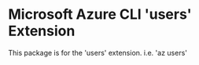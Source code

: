 Microsoft Azure CLI 'users' Extension
==========================================

This package is for the 'users' extension.
i.e. 'az users'
